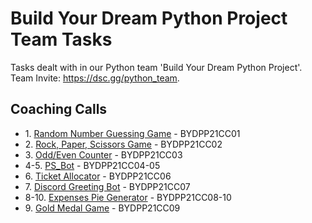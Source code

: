 # Build Your Dream Python Project Team Tasks

Tasks dealt with in our Python team 'Build Your Dream Python Project'.<br>
Team Invite: https://dsc.gg/python_team.

## Coaching Calls
<ul>
 <li>1. <a href="https://github.com/lxndroc/python-team/blob/main/BYDPP21CC01-guessing_game.py">Random Number Guessing Game</a> - BYDPP21CC01</li>
 <li>2. <a href="https://github.com/lxndroc/python-team/blob/main/BYDPP21CC02-rps_game.py">Rock, Paper, Scissors Game</a> - BYDPP21CC02</li>
 <li>3. <a href="https://github.com/lxndroc/python-team/blob/main/BYDPP21CC03-odd_even_counter.py">Odd/Even Counter</a> - BYDPP21CC03</li>
 <li>4-5. <a href="https://github.com/lxndroc/python-team/blob/main/BYDPP21CC04_05-PS_Bot.py">PS_Bot</a> - BYDPP21CC04-05</li>
 <li>6. <a href="https://github.com/lxndroc/python-team/blob/main/BYDPP21CC06-ticket_allocator.py">Ticket Allocator</a> - BYDPP21CC06</li>
 <li>7. <a href="https://github.com/lxndroc/python-team/blob/main/BYDPP21CC07-greeting_bot.py">Discord Greeting Bot</a> - BYDPP21CC07</li>
 <li>8-10. <a href="https://github.com/lxndroc/python-team/blob/main/BYDPP21CC08_10-expenses_pie.py">Expenses Pie Generator</a> - BYDPP21CC08-10</li>
 <li>9. <a href="https://github.com/lxndroc/python-team/blob/main/BYDPP21CC09-gold_medal.py">Gold Medal Game</a> - BYDPP21CC09</li>
</ul>
